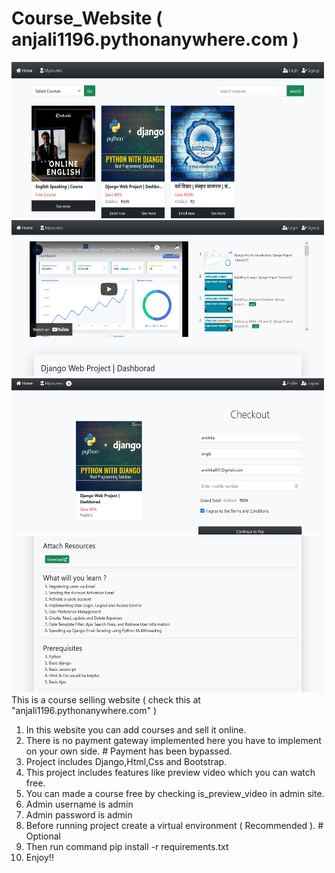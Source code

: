 # Course_Website ( anjali1196.pythonanywhere.com )

<img src="static/css/Screenshot%202021-10-23%20at%2015-00-37%20classes%20on.png" width="500" height="250">

<img src="static/css/Screenshot%202021-10-23%20at%2015-01-02%20classes%20on.png" width="500" height="250">

<img src="static/css/Screenshot%202021-10-23%20at%2015-02-26%20classes%20on.png" width="500" height="250">

<img src="static/css/Screenshot%202021-10-23%20at%2015-02-45%20classes%20on.png" width="500" height="250">
This is a course selling website ( check this at "anjali1196.pythonanywhere.com" )

1. In this website you can add courses and sell it online.
2. There is no payment gateway implemented here you have to implement on your own side.  # Payment has been bypassed.
3. Project includes Django,Html,Css and Bootstrap.
4. This project includes features like preview video which you can watch free.
5. You can made a course free by checking is_preview_video in admin site.
6. Admin username is admin
7. Admin password is admin
8. Before running project create a virtual environment ( Recommended ).    # Optional
9. Then run command pip install -r requirements.txt
10. Enjoy!!
